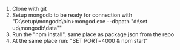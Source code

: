 1. Clone with git
2. Setup mongodb to be ready for connection with "D:\setup\mongodb\bin>mongod.exe --dbpath "d:\set up\mongodb\data""
3. Run the "npm install", same place as package.json from the repo
4. At the same place run: "SET PORT=4000 & npm start"
